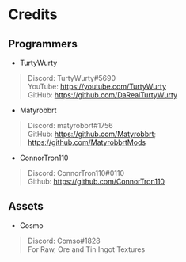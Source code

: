 # Credits
## Programmers
- TurtyWurty
> Discord: TurtyWurty#5690 <br>
> YouTube: https://youtube.com/TurtyWurty <br>
> GitHub: https://github.com/DaRealTurtyWurty

- Matyrobbrt
> Discord: matyrobbrt#1756 <br>
> GitHub: https://github.com/Matyrobbrt; https://github.com/MatyrobbrtMods

- ConnorTron110
> Discord: ConnorTron110#0110 <br>
> Github: https://github.com/ConnorTron110

## Assets
- Cosmo
> Discord: Comso#1828 <br>
> For Raw, Ore and Tin Ingot Textures
